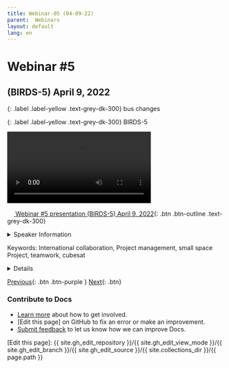 ```yaml
---
title: Webinar-05 (04-09-22)
parent:  Webinars
layout: default
lang: en
---
```


# Webinar #5 
## (BIRDS-5) April 9, 2022

{: .label .label-yellow .text-grey-dk-300}
bus changes

{: .label .label-yellow .text-grey-dk-300}
BIRDS-5

<div style="display: flex; gap: 10px; align-items: flex-start;">
  <!-- Video Section -->
  <div style="flex: 2; max-width: 66%;">
    <video controls width="100%" height="auto">
      <source src="https://birds-project.com/open-source/video/birds_bus_opensource_webinar_5.mp4" type="video/mp4" type="video/mp4" type="video/mp4">
      Your browser does not support the video tag.
    </video>
  </div>
</div>


<!-- Download Presentation -->
[<img src="https://raw.githubusercontent.com/FortAwesome/Font-Awesome/6.x/svgs/regular/circle-down.svg" width="15" height="15"> Webinar #5 presentation (BIRDS-5) April 9, 2022](XXX){: .btn .btn-outline .text-grey-dk-300}


<details markdown="block">
<summary>Speaker Information</summary>
1. Victor Mukungunugwa in Kyutech (from Zimbabwe).  

2. Otani Yukihisa, an OBC and BPB member of the BIRDS-5 project.  

3. Derrick Tebusweke, an EPS member.  

4. Edgar Mujuni, a COM member.
</details>

Keywords: International collaboration, Project management, small space Project, teamwork, cubesat

<details markdown="block">
<summary>Details</summary>
* **Victor Mukungunugwa** talked about BIRDS-5 in his presentation as the project manager.

* **Otani Yukihisa** discussed his responsibilities as an OBC and BPB member of the BIRDS-5 project.

* **Derrick Tebusweke** shared his work as an EPS member.

* **Edgar Mujuni** discussed his key roles as a COM member.
</details>

[Previous]({{site.url}}/resources/webinars/webinar-04/){: .btn .btn-purple }
[Next]({{site.url}}/resources/webinars/webinar-06/){: .btn}


### Contribute to Docs
- [Learn more] about how to get involved.
- [Edit this page] on GitHub to fix an error or make an improvement.
- [Submit feedback] to let us know how we can improve Docs.


[Submit feedback]: https://github.com/BIRDSOpenSource/BIRDSOpenSource.github.io/issues/new?template=Blank+issue
[Learn more]: {{site.url}}/contribute.hmtl
[Edit this page]:  {{ site.gh_edit_repository }}/{{ site.gh_edit_view_mode }}/{{ site.gh_edit_branch }}/{{ site.gh_edit_source }}/{{ site.collections_dir }}/{{ page.path }}